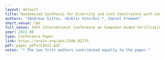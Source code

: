 ```yaml
---
layout: default
title: Randomized Synthesis for Diversity and Cost Constraints with Control Improvisation
authors: "{Andreas Gittis, <b>Eric Vin</b>} *, Daniel Fremont"
short_venue: CAV
full_venue: 34th International Conference on Computer-Aided Verification
year: 2022.08
type: Conference Paper
link: https://arxiv.org/abs/2206.02775
pdf: paper_pdfs/CAV22.pdf
notes: "* The two first authors contributed equally to the paper."
---
```

